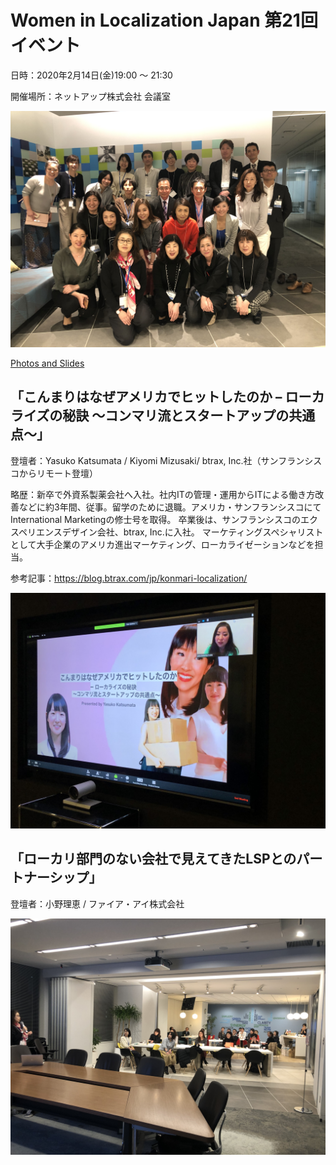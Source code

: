 # Women in Localization Japan 第21回イベント 

日時：2020年2月14日(金)19:00 ～ 21:30

開催場所：ネットアップ株式会社 会議室

![image](./img/21_01.jpg)

[Photos and Slides](https://drive.google.com/drive/folders/1-BjU9NBrDzHRu2qiiM-kb-nmbTFSpSNJ)

## 「こんまりはなぜアメリカでヒットしたのか – ローカライズの秘訣 ～コンマリ流とスタートアップの共通点～」
登壇者：Yasuko Katsumata / Kiyomi Mizusaki/ btrax, Inc.社（サンフランシスコからリモート登壇）

略歴：新卒で外資系製薬会社へ入社。社内ITの管理・運用からITによる働き方改善などに約3年間、従事。留学のために退職。アメリカ・サンフランシスコにてInternational Marketingの修士号を取得。
卒業後は、サンフランシスコのエクスペリエンスデザイン会社、btrax, Inc.に入社。
マーケティングスペシャリストとして大手企業のアメリカ進出マーケティング、ローカライゼーションなどを担当。

参考記事：https://blog.btrax.com/jp/konmari-localization/

![image](./img/21_02.jpg)

## 「ローカリ部門のない会社で見えてきたLSPとのパートナーシップ」
登壇者：小野理恵 / ファイア・アイ株式会社

![image](./img/21_03.jpg)
